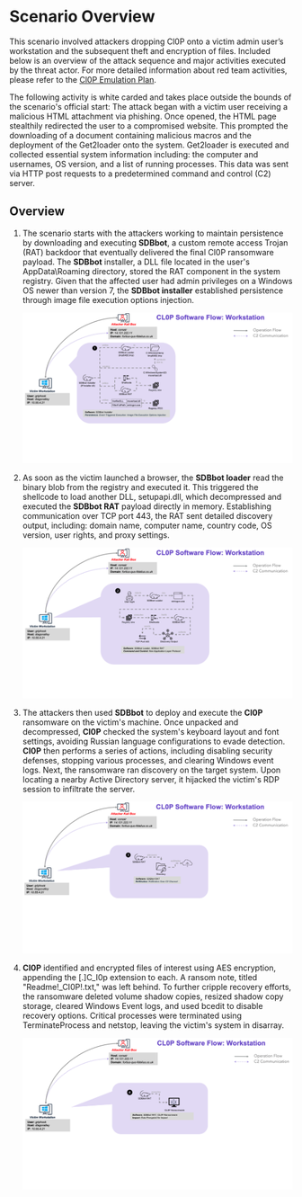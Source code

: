 # Scenario Overview

This scenario involved attackers dropping Cl0P onto a victim admin user’s workstation and the subsequent theft and encryption of files. Included below is an overview of the attack sequence and major activities executed by the threat actor. For more detailed information about red team activities, please refer to the [Cl0P Emulation Plan](../Emulation_Plan/ER6_CL0P_Scenario.md).

The following activity is white carded and takes place outside the bounds of the scenario's official start: The attack began with a victim user receiving a malicious HTML attachment via phishing. Once opened, the HTML page stealthily redirected the user to a compromised website. This prompted the downloading of a document containing malicious macros and the deployment of the Get2loader onto the system. Get2loader is executed and collected essential system information including: the computer and usernames, OS version, and a list of running processes. This data was sent via HTTP post requests to a predetermined command and control (C2) server.

## Overview

1. The scenario starts with the attackers working to maintain persistence by downloading and executing **SDBbot**, a custom remote access Trojan (RAT) backdoor that eventually delivered the final Cl0P ransomware payload. The **SDBbot** installer, a DLL file located in the user's AppData\Roaming directory, stored the RAT component in the system registry. Given that the affected user had admin privileges on a Windows OS newer than version 7, the **SDBbot installer** established persistence through image file execution options injection.

    ![CL0PSoftwareFlowS1.png](../Resources/assets/CL0PSoftwareFlowS1.png)

2. As soon as the victim launched a browser, the **SDBbot loader** read the binary blob from the registry and executed it. This triggered the shellcode to load another DLL, setupapi.dll, which decompressed and executed the **SDBbot RAT** payload directly in memory. Establishing communication over TCP port 443, the RAT sent detailed discovery output, including: domain name, computer name, country code, OS version, user rights, and proxy settings.

    ![CL0PSoftwareFlowS2.png](../Resources/assets/CL0PSoftwareFlowS2.png)

3. The attackers then used **SDBbot** to deploy and execute the **Cl0P** ransomware on the victim's machine. Once unpacked and decompressed, **Cl0P** checked the system's keyboard layout and font settings, avoiding Russian language configurations to evade detection. **Cl0P** then performs a series of actions, including disabling security defenses, stopping various processes, and clearing Windows event logs. Next, the ransomware ran discovery on the target system. Upon locating a nearby Active Directory server, it hijacked the victim's RDP session to infiltrate the server.

    ![CL0PSoftwareFlowS3.png](../Resources/assets/CL0PSoftwareFlowS3.png)

4. **Cl0P** identified and encrypted files of interest using AES encryption, appending the [.]C_I0p extension to each. A ransom note, titled "Readme!_CI0P!.txt," was left behind. To further cripple recovery efforts, the ransomware deleted volume shadow copies, resized shadow copy storage, cleared Windows Event logs, and used bcedit to disable recovery options. Critical processes were terminated using TerminateProcess and netstop, leaving the victim's system in disarray.

    ![CL0PSoftwareFlowS4.png](../Resources/assets/CL0PSoftwareFlowS4.png)